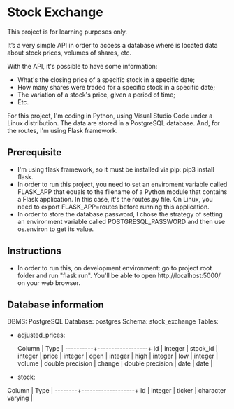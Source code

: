 # Stock Exchange

This project is for learning purposes only.

It’s a very simple API in order to access a database where is located data about stock prices, volumes of shares, etc.

With the API, it's possible to have some information:
- What's the closing price of a specific stock in a specific date;
- How many shares were traded for a specific stock in a specific date;
- The variation of a stock's price, given a period of time;
- Etc.

For this project, I'm coding in Python, using Visual Studio Code under a Linux distribution. The data are stored in a PostgreSQL database. And, for the routes, I'm using Flask framework.

## Prerequisite
- I'm using flask framework, so it must be installed via pip: pip3 install flask.
- In order to run this project, you need to set an enviroment variable called FLASK_APP that equals to the filename of a Python module that contains a Flask application. In this case, it's the routes.py file. On Linux, you need to export FLASK_APP=routes before running this application.
- In order to store the database password, I chose the strategy of setting an environment variable called POSTGRESQL_PASSWORD and then use os.environ to get its value.

## Instructions
- In order to run this, on development environment: go to project root folder and run "flask run". You'll be able to open http://localhost:5000/ on your web browser.

## Database information
DBMS: PostgreSQL
Database: postgres
Schema: stock_exchange
Tables:
- adjusted_prices:

  Column  |       Type       | 
----------+------------------+
 id       | integer          |
 stock_id | integer          |
 price    | integer          |
 open     | integer          |
 high     | integer          |
 low      | integer          |
 volume   | double precision |
 change   | double precision |
 date     | date             |

- stock:

 Column |       Type        | 
--------+-------------------+
 id     | integer           |
 ticker | character varying |

